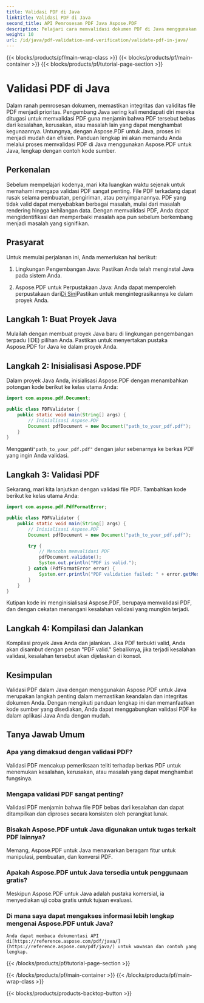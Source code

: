 ```yaml
---
title: Validasi PDF di Java
linktitle: Validasi PDF di Java
second_title: API Pemrosesan PDF Java Aspose.PDF
description: Pelajari cara memvalidasi dokumen PDF di Java menggunakan Aspose.PDF, memastikan integritas dan kepatuhan file PDF Anda.
weight: 10
url: /id/java/pdf-validation-and-verification/validate-pdf-in-java/
---
```


{{< blocks/products/pf/main-wrap-class >}}
{{< blocks/products/pf/main-container >}}
{{< blocks/products/pf/tutorial-page-section >}}

# Validasi PDF di Java


Dalam ranah pemrosesan dokumen, memastikan integritas dan validitas file PDF menjadi prioritas. Pengembang Java sering kali mendapati diri mereka ditugasi untuk memvalidasi PDF guna menjamin bahwa PDF tersebut bebas dari kesalahan, kerusakan, atau masalah lain yang dapat menghambat kegunaannya. Untungnya, dengan Aspose.PDF untuk Java, proses ini menjadi mudah dan efisien. Panduan lengkap ini akan memandu Anda melalui proses memvalidasi PDF di Java menggunakan Aspose.PDF untuk Java, lengkap dengan contoh kode sumber.

## Perkenalan

Sebelum mempelajari kodenya, mari kita luangkan waktu sejenak untuk memahami mengapa validasi PDF sangat penting. File PDF terkadang dapat rusak selama pembuatan, pengiriman, atau penyimpanannya. PDF yang tidak valid dapat menyebabkan berbagai masalah, mulai dari masalah rendering hingga kehilangan data. Dengan memvalidasi PDF, Anda dapat mengidentifikasi dan memperbaiki masalah apa pun sebelum berkembang menjadi masalah yang signifikan.

## Prasyarat

Untuk memulai perjalanan ini, Anda memerlukan hal berikut:

1. Lingkungan Pengembangan Java: Pastikan Anda telah menginstal Java pada sistem Anda.

2.  Aspose.PDF untuk Perpustakaan Java: Anda dapat memperoleh perpustakaan dari[Di Sini](https://releases.aspose.com/pdf/java/)Pastikan untuk mengintegrasikannya ke dalam proyek Anda.

## Langkah 1: Buat Proyek Java

Mulailah dengan membuat proyek Java baru di lingkungan pengembangan terpadu (IDE) pilihan Anda. Pastikan untuk menyertakan pustaka Aspose.PDF for Java ke dalam proyek Anda.

## Langkah 2: Inisialisasi Aspose.PDF

Dalam proyek Java Anda, inisialisasi Aspose.PDF dengan menambahkan potongan kode berikut ke kelas utama Anda:

```java
import com.aspose.pdf.Document;

public class PDFValidator {
    public static void main(String[] args) {
        // Inisialisasi Aspose.PDF
        Document pdfDocument = new Document("path_to_your_pdf.pdf");
    }
}
```

 Mengganti`"path_to_your_pdf.pdf"` dengan jalur sebenarnya ke berkas PDF yang ingin Anda validasi.

## Langkah 3: Validasi PDF

Sekarang, mari kita lanjutkan dengan validasi file PDF. Tambahkan kode berikut ke kelas utama Anda:

```java
import com.aspose.pdf.PdfFormatError;

public class PDFValidator {
    public static void main(String[] args) {
        // Inisialisasi Aspose.PDF
        Document pdfDocument = new Document("path_to_your_pdf.pdf");

        try {
            // Mencoba memvalidasi PDF
            pdfDocument.validate();
            System.out.println("PDF is valid.");
        } catch (PdfFormatError error) {
            System.err.println("PDF validation failed: " + error.getMessage());
        }
    }
}
```

Kutipan kode ini menginisialisasi Aspose.PDF, berupaya memvalidasi PDF, dan dengan cekatan menangani kesalahan validasi yang mungkin terjadi.

## Langkah 4: Kompilasi dan Jalankan

Kompilasi proyek Java Anda dan jalankan. Jika PDF terbukti valid, Anda akan disambut dengan pesan "PDF valid." Sebaliknya, jika terjadi kesalahan validasi, kesalahan tersebut akan dijelaskan di konsol.

## Kesimpulan

Validasi PDF dalam Java dengan menggunakan Aspose.PDF untuk Java merupakan langkah penting dalam memastikan keandalan dan integritas dokumen Anda. Dengan mengikuti panduan lengkap ini dan memanfaatkan kode sumber yang disediakan, Anda dapat menggabungkan validasi PDF ke dalam aplikasi Java Anda dengan mudah.


## Tanya Jawab Umum

### Apa yang dimaksud dengan validasi PDF?
   Validasi PDF mencakup pemeriksaan teliti terhadap berkas PDF untuk menemukan kesalahan, kerusakan, atau masalah yang dapat menghambat fungsinya.

### Mengapa validasi PDF sangat penting?
   Validasi PDF menjamin bahwa file PDF bebas dari kesalahan dan dapat ditampilkan dan diproses secara konsisten oleh perangkat lunak.

### Bisakah Aspose.PDF untuk Java digunakan untuk tugas terkait PDF lainnya?
   Memang, Aspose.PDF untuk Java menawarkan beragam fitur untuk manipulasi, pembuatan, dan konversi PDF.

### Apakah Aspose.PDF untuk Java tersedia untuk penggunaan gratis?
   Meskipun Aspose.PDF untuk Java adalah pustaka komersial, ia menyediakan uji coba gratis untuk tujuan evaluasi.

### Di mana saya dapat mengakses informasi lebih lengkap mengenai Aspose.PDF untuk Java?
    Anda dapat membaca dokumentasi API di[https://reference.aspose.com/pdf/java/](https://reference.aspose.com/pdf/java/) untuk wawasan dan contoh yang lengkap.
{{< /blocks/products/pf/tutorial-page-section >}}

{{< /blocks/products/pf/main-container >}}
{{< /blocks/products/pf/main-wrap-class >}}

{{< blocks/products/products-backtop-button >}}
